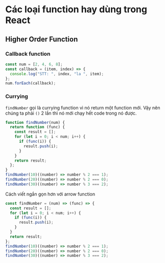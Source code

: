 # Các loại function hay dùng trong React

## Higher Order Function

### Callback function

```js
const num = [2, 4, 6, 8];
const callback = (item, index) => {
  console.log("STT: ", index, "la ", item);
};
num.forEach(callback);
```

### Currying

`findNumber` gọi là currying function vì nó return một function mới. Vậy nên chúng ta phải `()` 2 lần thì nó mới chạy hết code trong nó được.

```js
function findNumber(num) {
  return function (func) {
    const result = [];
    for (let i = 0; i < num; i++) {
      if (func(i)) {
        result.push(i);
      }
    }
    return result;
  };
}
findNumber(10)((number) => number % 2 === 1);
findNumber(20)((number) => number % 2 === 0);
findNumber(30)((number) => number % 3 === 2);
```

Cách viết ngắn gọn hơn với arrow function

```js
const findNumber = (num) => (func) => {
  const result = [];
  for (let i = 0; i < num; i++) {
    if (func(i)) {
      result.push(i);
    }
  }
  return result;
};
findNumber(10)((number) => number % 2 === 1);
findNumber(20)((number) => number % 2 === 0);
findNumber(30)((number) => number % 3 === 2);
```
